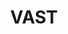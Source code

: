 ---
title: "VAST"
summary: "VAST is an American alternative rock band based in Seattle, United States. The acronym VAST stands for Visual Audio Sensory Theater and is the main creation of singer/songwriter and multi-instrumentalist Jon Crosby. The band is signed to 2blossoms, an independent record company created by Crosby.
VAST's sound is identifiable as ambient electro-rock with considerable industrial and acoustic influences, usually made with Crosby's traditional acoustic guitar, electronic instruments and processing, drum-driven tracks, and heavy bass. Vocally similarities range from classic rock to post-grunge. In recent years, however, VAST's sound has been more identifiable with acoustic rock in releases such as April and Me and You. The band's latest release is 2018's She Is Murder EP"
slug: "vast"
image: "vast.jpg"
apple_music_artist_url: "https://music.apple.com/gb/artist/vast/149550"
wikipedia_url: "https://en.wikipedia.org/wiki/VAST"
---